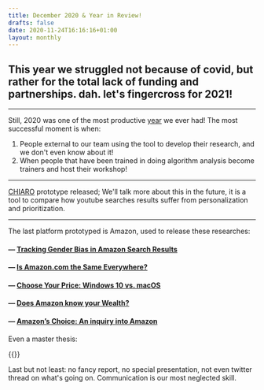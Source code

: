 ```yaml
---
title: December 2020 & Year in Review!
drafts: false
date: 2020-11-24T16:16:16+01:00
layout: monthly
---
```


## This year we struggled not because of covid, but rather for the total lack of funding and partnerships. dah. let's fingercross for 2021!

---

Still, 2020 was one of the most productive [year](/analysis-and-publications) we ever had! The most successful moment is when:

1. People external to our team using the tool to develop their research, and we don't even know about it!
2. When people that have been trained in doing algorithm analysis become trainers and host their workshop!

---

[CHIARO](https://youtube.tracking.exposed/chiaro/start) prototype released; We'll talk more about this in the future, it is a tool to compare how youtube searches results suffer from personalization and prioritization.

---
The last platform prototyped is Amazon, used to release these researches:

#### — [Tracking Gender Bias in Amazon Search Results](https://wiki.digitalmethods.net/Dmi/WinterSchool2020trackinggenderbiasamazon)
#### — [Is Amazon.com the Same Everywhere?](https://wiki.digitalmethods.net/Dmi/WinterSchool2020amazonregional)
#### — [Choose Your Price: Windows 10 vs. macOS](https://wiki.digitalmethods.net/Dmi/WinterSchool2020AmazonOS)
#### — [Does Amazon know your Wealth?](https://wiki.digitalmethods.net/Dmi/WinterSchool2020DoesAmazonknowyourWealth)
#### — [Amazon’s Choice: An inquiry into Amazon](https://wiki.digitalmethods.net/Dmi/WinterSchool2020amazonschoice)

Even a master thesis:

{{<resource
  kind="paper"
  title="Warehouse of information: Amazon's data collection practices and their relation to GDPR"
  when="September"  
  nature="external"
  author="Dimitri Koehorst (UvA master thesis)"
  authorLink="https://duckduckgo.com/?q=dimitri+koehorst+uva+amazon+algorithm+analysis"
  description="In recent times, data has become increasingly central to a variety of different companies. While the use of data has become widespread, there are some companies whose entire business model revolves around the use of data. One such company is Amazon. Initially it was merely an online bookstore, but as the company grew it incorporated multiple new branches, such as Amazon Web Services, which allow the company to collect data from a variety of different sources. Companies such as Amazon use this data to optimize their services, which allows them to gain certain advantages over their competitors. However, this usage of data is bound by international regulations, one of which is the GDPR, the new data protection legislation of the European Union. By using data collected from the Amazon.com webstore as a case study, this thesis investigates the shift of companies towards a data-oriented business model, and investigates certain problems that this shift brings. This is done through the research question: How can we conceptualize the data collection practices of Amazon in relation to the General Data Protection Regulation?"
  href="https://github.com/tracking-exposed/presentation/blob/master/Dimitri%20Koehorst%20Master%20Thesis%20Final%20Version.pdf">}}


Last but not least: no fancy report, no special presentation, not even twitter thread on what's going on. Communication is our most neglected skill.
